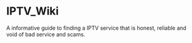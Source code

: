 # IPTV_Wiki
A informative guide to finding a IPTV service that is honest, reliable and void of bad service and scams. 
